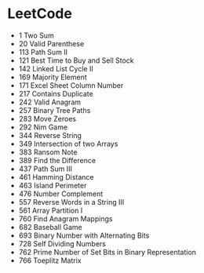 # LeetCode
* 1 Two Sum
* 20 Valid Parenthese
* 113 Path Sum II
* 121 Best Time to Buy and Sell Stock
* 142 Linked List Cycle II
* 169 Majority Element
* 171 Excel Sheet Column Number
* 217 Contains Duplicate
* 242 Valid Anagram
* 257 Binary Tree Paths
* 283 Move Zeroes
* 292 Nim Game 
* 344 Reverse String
* 349 Intersection of two Arrays
* 383 Ransom Note
* 389 Find the Difference
* 437 Path Sum III
* 461 Hamming Distance
* 463 Island Perimeter
* 476 Number Complement
* 557 Reverse Words in a String III
* 561 Array Partition I
* 760 Find Anagram Mappings
* 682 Baseball Game
* 693 Binary Number with Alternating Bits
* 728 Self Dividing Numbers
* 762 Prime Number of Set Bits in Binary Representation
* 766 Toeplitz Matrix


